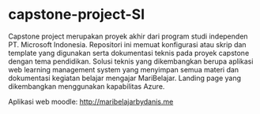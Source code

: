 # capstone-project-SI
 Capstone project merupakan proyek akhir dari program studi independen PT. Microsoft Indonesia. Repositori ini memuat konfigurasi atau skrip dan template yang digunakan serta dokumentasi teknis pada proyek capstone dengan tema pendidikan. Solusi teknis yang dikembangkan berupa aplikasi web learning management system yang menyimpan semua materi dan dokumentasi kegiatan belajar mengajar MariBelajar. Landing page yang dikembangkan menggunakan kapabilitas Azure.

Aplikasi web moodle: http://maribelajarbydanis.me